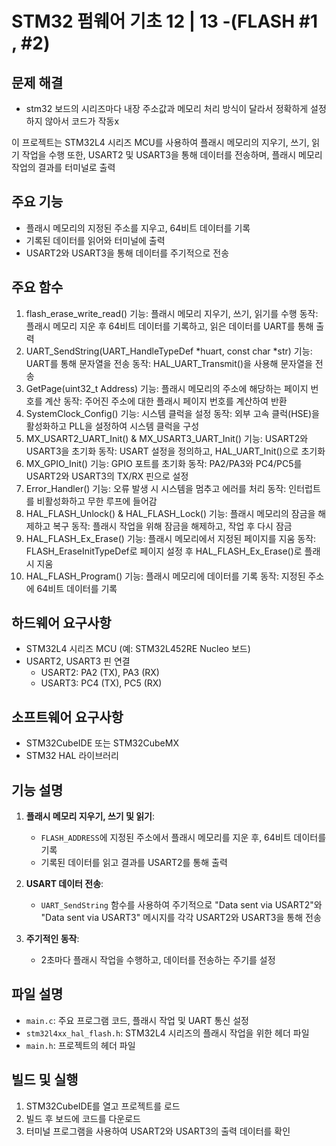 # STM32 펌웨어 기초 12 | 13 -(FLASH #1 , #2)

## 문제 해결
- stm32 보드의 시리즈마다 내장 주소값과 메모리 처리 방식이 달라서 정확하게 설정하지 않아서 코드가 작동x
  
이 프로젝트는 STM32L4 시리즈 MCU를 사용하여 플래시 메모리의 지우기, 쓰기, 읽기 작업을 수행
또한, USART2 및 USART3을 통해 데이터를 전송하며, 플래시 메모리 작업의 결과를 터미널로 출력

## 주요 기능
- 플래시 메모리의 지정된 주소를 지우고, 64비트 데이터를 기록
- 기록된 데이터를 읽어와 터미널에 출력
- USART2와 USART3을 통해 데이터를 주기적으로 전송
  
## 주요 함수
1. flash_erase_write_read()
기능: 플래시 메모리 지우기, 쓰기, 읽기를 수행
동작:
플래시 메모리 지운 후 64비트 데이터를 기록하고, 읽은 데이터를 UART를 통해 출력
2. UART_SendString(UART_HandleTypeDef *huart, const char *str)
기능: UART를 통해 문자열을 전송
동작: HAL_UART_Transmit()을 사용해 문자열을 전송
3. GetPage(uint32_t Address)
기능: 플래시 메모리의 주소에 해당하는 페이지 번호를 계산
동작: 주어진 주소에 대한 플래시 페이지 번호를 계산하여 반환
4. SystemClock_Config()
기능: 시스템 클럭을 설정
동작: 외부 고속 클럭(HSE)을 활성화하고 PLL을 설정하여 시스템 클럭을 구성
5. MX_USART2_UART_Init() & MX_USART3_UART_Init()
기능: USART2와 USART3을 초기화
동작: USART 설정을 정의하고, HAL_UART_Init()으로 초기화
6. MX_GPIO_Init()
기능: GPIO 포트를 초기화
동작: PA2/PA3와 PC4/PC5를 USART2와 USART3의 TX/RX 핀으로 설정
7. Error_Handler()
기능: 오류 발생 시 시스템을 멈추고 에러를 처리
동작: 인터럽트를 비활성화하고 무한 루프에 들어감
8. HAL_FLASH_Unlock() & HAL_FLASH_Lock()
기능: 플래시 메모리의 잠금을 해제하고 복구
동작: 플래시 작업을 위해 잠금을 해제하고, 작업 후 다시 잠금
9. HAL_FLASH_Ex_Erase()
기능: 플래시 메모리에서 지정된 페이지를 지움
동작: FLASH_EraseInitTypeDef로 페이지 설정 후 HAL_FLASH_Ex_Erase()로 플래시 지움
10. HAL_FLASH_Program()
기능: 플래시 메모리에 데이터를 기록
동작: 지정된 주소에 64비트 데이터를 기록

## 하드웨어 요구사항
- STM32L4 시리즈 MCU (예: STM32L452RE Nucleo 보드)
- USART2, USART3 핀 연결
  - USART2: PA2 (TX), PA3 (RX)
  - USART3: PC4 (TX), PC5 (RX)

## 소프트웨어 요구사항
- STM32CubeIDE 또는 STM32CubeMX
- STM32 HAL 라이브러리

## 기능 설명
1. **플래시 메모리 지우기, 쓰기 및 읽기**:
   - `FLASH_ADDRESS`에 지정된 주소에서 플래시 메모리를 지운 후, 64비트 데이터를 기록
   - 기록된 데이터를 읽고 결과를 USART2를 통해 출력

2. **USART 데이터 전송**:
   - `UART_SendString` 함수를 사용하여 주기적으로 "Data sent via USART2"와 "Data sent via USART3" 메시지를 각각 USART2와 USART3을 통해 전송

3. **주기적인 동작**:
   - 2초마다 플래시 작업을 수행하고, 데이터를 전송하는 주기를 설정

## 파일 설명
- `main.c`: 주요 프로그램 코드, 플래시 작업 및 UART 통신 설정
- `stm32l4xx_hal_flash.h`: STM32L4 시리즈의 플래시 작업을 위한 헤더 파일
- `main.h`: 프로젝트의 헤더 파일

## 빌드 및 실행
1. STM32CubeIDE를 열고 프로젝트를 로드
2. 빌드 후 보드에 코드를 다운로드
3. 터미널 프로그램을 사용하여 USART2와 USART3의 출력 데이터를 확인

